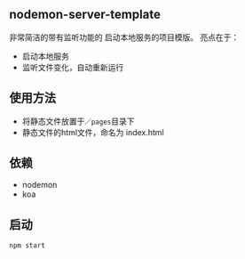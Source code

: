 ## nodemon-server-template
非常简洁的带有监听功能的 启动本地服务的项目模版。
亮点在于：
- 启动本地服务
- 监听文件变化，自动重新运行

## 使用方法
- 将静态文件放置于`／pages`目录下
- 静态文件的html文件，命名为 index.html

## 依赖
- nodemon
- koa

## 启动
```
npm start
```